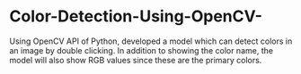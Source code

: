# Color-Detection-Using-OpenCV-
Using OpenCV API of Python, developed a model which can detect colors in an image by double clicking. In addition to showing the color name, the model will also show RGB values since these are the primary colors.
